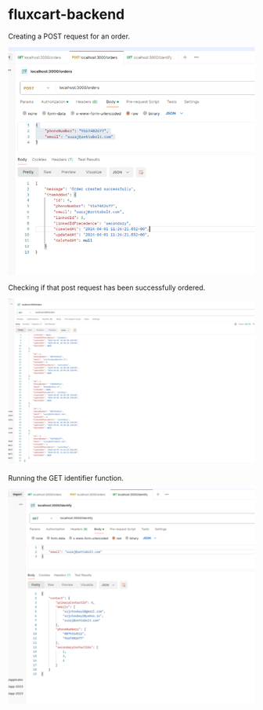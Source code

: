 # fluxcart-backend

Creating a POST request for an order.

![](./image1.png)

Checking if that post request has been successfully ordered.

![](./image2.png)

Running the GET identifier function.

![](./image3.png)


